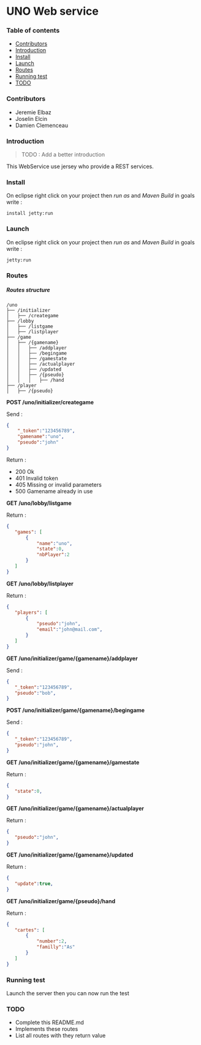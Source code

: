 # UNO Web service

### Table of contents

- [Contributors](#contributors)
- [Introduction](#introduction)
- [Install](#install)
- [Launch](#launch)
- [Routes](#routes)
- [Running test](#running-test)
- [TODO](#todo)

### Contributors

* Jeremie Elbaz
* Joselin  Elcin
* Damien Clemenceau

### Introduction

> TODO : Add a better introduction

This WebService use jersey who provide a REST services. 

### Install

On eclipse right click on your project then _run as_ and _Maven Build_ in goals write :
```
install jetty:run
```

### Launch

On eclipse right click on your project then _run as_ and _Maven Build_ in goals write :
```
jetty:run
```

### Routes

##### Routes structure
```
/uno
├── /initializer
│   ├── /creategame
├── /lobby
│   ├── /listgame
│   ├── /listplayer
├── /game
│   ├── /{gamename}
│   │   ├── /addplayer
│   │   ├── /begingame
│   │   ├── /gamestate
│   │   ├── /actualplayer
│   │   ├── /updated 
│   │   ├── /{pseudo}
│   │   │   ├── /hand
├── /player
│   ├── /{pseudo}
```


__POST /uno/initializer/creategame__

Send :
```json
{
    "_token":"123456789",
    "gamename":"uno",
    "pseudo":"john"
}
```
Return :
* 200 Ok
* 401 Invalid token
* 405 Missing or invalid parameters
* 500 Gamename already in use

__GET /uno/lobby/listgame__
 
 Return :
 ```json
{
    "games": [
        {
            "name":"uno",
            "state":0,
            "nbPlayer":2
        }
    ]
}
```
 
__GET /uno/lobby/listplayer__
 
  Return :
 ```json
{
    "players": [
        {
            "pseudo":"john",
            "email":"john@mail.com",
        }
    ]
}
```

__GET /uno/initializer/game/{gamename}/addplayer__

Send :
 ```json
{
    "_token":"123456789",
    "pseudo":"bob",
}
```

__POST /uno/initializer/game/{gamename}/begingame__

Send :
 ```json
{
    "_token":"123456789",
    "pseudo":"john",
}
```

__GET /uno/initializer/game/{gamename}/gamestate__

Return :
 ```json
{
    "state":0,
}
```

__GET /uno/initializer/game/{gamename}/actualplayer__

Return :
 ```json
{
    "pseudo":"john",
}
```

__GET /uno/initializer/game/{gamename}/updated__

Return :
 ```json
{
    "update":true,
}
```

__GET /uno/initializer/game/{pseudo}/hand__

Return :
 ```json
{
    "cartes": [
        {
            "number":2,
            "familly":"As"
        }
    ]
}
```

### Running test

Launch the server then you can now run the test

### TODO

* Complete this README.md
* Implements these routes
* List all routes with they return value

